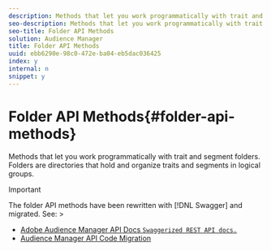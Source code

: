 ```yaml
---
description: Methods that let you work programmatically with trait and segment folders. Folders are directories that hold and organize traits and segments in logical groups.
seo-description: Methods that let you work programmatically with trait and segment folders. Folders are directories that hold and organize traits and segments in logical groups.
seo-title: Folder API Methods
solution: Audience Manager
title: Folder API Methods
uuid: ebb6290e-98c0-472e-ba04-eb5dac036425
index: y
internal: n
snippet: y
---
```


# Folder API Methods{#folder-api-methods}

Methods that let you work programmatically with trait and segment folders. Folders are directories that hold and organize traits and segments in logical groups.

<!-- 

api-folders.xml

 -->

>[!IMPORTANT]
>
>The folder API methods have been rewritten with [!DNL Swagger] and migrated. See:  >
>* [Adobe Audience Manager API Docs `Swaggerized REST API docs.`](https://bank.demdex.com/portal/swagger/index.html) 
>* [Audience Manager API Code Migration](../../c-api/api-swagger-migration.md#concept_99C4AEF678E94AFE9B29F9B663200BAD) 
>

